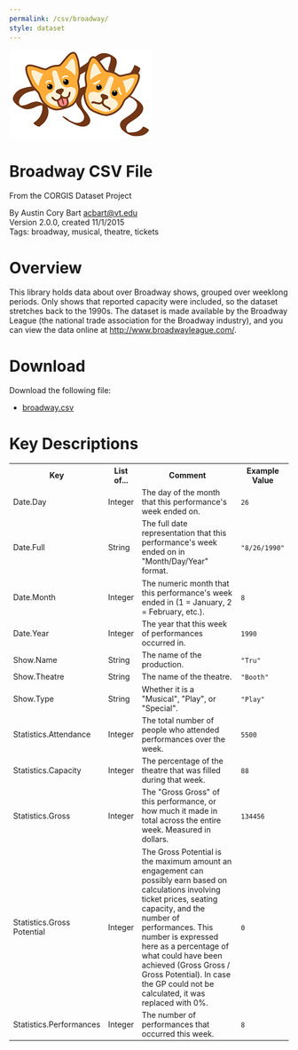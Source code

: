 ```yaml
---
permalink: /csv/broadway/
style: dataset
---
```


<img class="img-thumbnail float-right"
     src="/images/datasets/broadway-splash.png"
     alt="broadway icon"
     role="presentation">

# Broadway CSV File

<p class='lead'>From the CORGIS Dataset Project</p>

<span class='text-muted'>By Austin Cory Bart <acbart@vt.edu></span><br>
<span class='text-muted'>Version 2.0.0, created 11/1/2015</span><br>
<span class='text-muted'>Tags: broadway, musical, theatre, tickets</span>

# Overview

This library holds data about over Broadway shows, grouped over weeklong periods. Only shows that reported capacity were included, so the dataset stretches back to the 1990s. The dataset is made available by the Broadway League (the national trade association for the Broadway industry), and you can view the data online at http://www.broadwayleague.com/.





# Download

Download the following file:

* <a href='../../datasets/csv/broadway/broadway.csv' download>broadway.csv <span class="fas fa-download"></span></a>

# Key Descriptions
    
<table class='table table-condensed table-striped table-bordered table-hover'>
<tr>
    <th class=''>Key</th>
    <th class=''>List of...</th>
    <th class=''>Comment</th>
    <th class=''>Example Value</th>
</tr>

<tr>
    <td>Date.Day</td>
    <td>Integer</td> 
    <td>The day of the month that this performance's week ended on.</td>
    <td><code>26</code></td>
</tr>

<tr>
    <td>Date.Full</td>
    <td>String</td> 
    <td>The full date representation that this performance's week ended on in "Month/Day/Year" format.</td>
    <td><code>"8/26/1990"</code></td>
</tr>

<tr>
    <td>Date.Month</td>
    <td>Integer</td> 
    <td>The numeric month that this performance's week ended in (1 = January, 2 = February, etc.).</td>
    <td><code>8</code></td>
</tr>

<tr>
    <td>Date.Year</td>
    <td>Integer</td> 
    <td>The year that this week of performances occurred in.</td>
    <td><code>1990</code></td>
</tr>

<tr>
    <td>Show.Name</td>
    <td>String</td> 
    <td>The name of the production.</td>
    <td><code>"Tru"</code></td>
</tr>

<tr>
    <td>Show.Theatre</td>
    <td>String</td> 
    <td>The name of the theatre.</td>
    <td><code>"Booth"</code></td>
</tr>

<tr>
    <td>Show.Type</td>
    <td>String</td> 
    <td>Whether it is a "Musical", "Play", or "Special".</td>
    <td><code>"Play"</code></td>
</tr>

<tr>
    <td>Statistics.Attendance</td>
    <td>Integer</td> 
    <td>The total number of people who attended performances over the week.</td>
    <td><code>5500</code></td>
</tr>

<tr>
    <td>Statistics.Capacity</td>
    <td>Integer</td> 
    <td>The percentage of the theatre that was filled during that week.</td>
    <td><code>88</code></td>
</tr>

<tr>
    <td>Statistics.Gross</td>
    <td>Integer</td> 
    <td>The "Gross Gross" of this performance, or how much it made in total across the entire week. Measured in dollars.</td>
    <td><code>134456</code></td>
</tr>

<tr>
    <td>Statistics.Gross Potential</td>
    <td>Integer</td> 
    <td>The Gross Potential is the maximum amount an engagement can possibly earn based on calculations involving ticket prices, seating capacity, and the number of performances. This number is expressed here as a percentage of what could have been achieved (Gross Gross / Gross Potential). In case the GP could not be calculated, it was replaced with 0%.</td>
    <td><code>0</code></td>
</tr>

<tr>
    <td>Statistics.Performances</td>
    <td>Integer</td> 
    <td>The number of performances that occurred this week.</td>
    <td><code>8</code></td>
</tr>

</table>